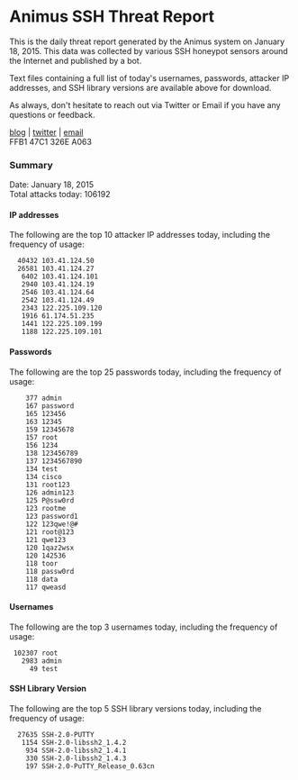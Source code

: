 # Animus SSH Threat Report

This is the daily threat report generated by the Animus system on January 18, 2015. This data was collected by various SSH honeypot sensors around the Internet and published by a bot.  

Text files containing a full list of today's usernames, passwords, attacker IP addresses, and SSH library versions are available above for download.  

As always, don't hesitate to reach out via Twitter or Email if you have any questions or feedback.  

[blog](http://morris.guru) | [twitter](https://twitter.com/andrew___morris) | [email](mailto:andrew@morris.guru)  
FFB1 47C1 326E A063  

### Summary

Date: January 18, 2015  
Total attacks today: 106192  

#### IP addresses
The following are the top 10 attacker IP addresses today, including the frequency of usage:
```
  40432 103.41.124.50
  26581 103.41.124.27
   6402 103.41.124.101
   2940 103.41.124.19
   2546 103.41.124.64
   2542 103.41.124.49
   2343 122.225.109.120
   1916 61.174.51.235
   1441 122.225.109.199
   1188 122.225.109.101
```

#### Passwords
The following are the top 25 passwords today, including the frequency of usage:
```
    377 admin
    167 password
    165 123456
    163 12345
    159 12345678
    157 root
    156 1234
    138 123456789
    137 1234567890
    134 test
    134 cisco
    131 root123
    126 admin123
    125 P@ssw0rd
    123 rootme
    123 password1
    122 123qwe!@#
    121 root@123
    121 qwe123
    120 1qaz2wsx
    120 142536
    118 toor
    118 passw0rd
    118 data
    117 qweasd
```

#### Usernames
The following are the top 3 usernames today, including the frequency of usage:
```
 102307 root
   2983 admin
     49 test
```

#### SSH Library Version
The following are the top 5 SSH library versions today, including the frequency of usage:
```
  27635 SSH-2.0-PUTTY
   1154 SSH-2.0-libssh2_1.4.2
    934 SSH-2.0-libssh2_1.4.1
    330 SSH-2.0-libssh2_1.4.3
    197 SSH-2.0-PuTTY_Release_0.63cn
```
